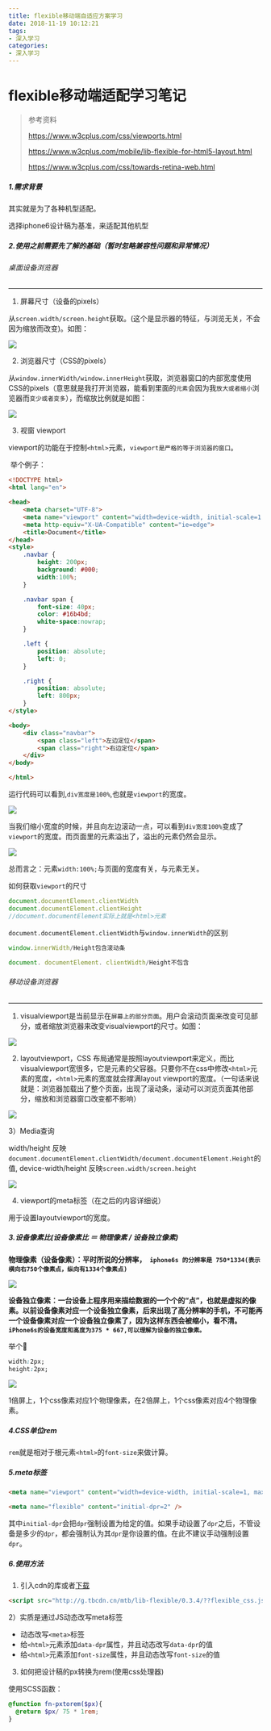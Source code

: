```yaml
---
title: flexible移动端自适应方案学习
date: 2018-11-19 10:12:21
tags: 
- 深入学习
categories: 
- 深入学习
---
```


# flexible移动端适配学习笔记

> 参考资料
>
> https://www.w3cplus.com/css/viewports.html
>
> https://www.w3cplus.com/mobile/lib-flexible-for-html5-layout.html
>
> https://www.w3cplus.com/css/towards-retina-web.html



##### 1.需求背景

其实就是为了各种机型适配。

选择iphone6设计稿为基准，来适配其他机型



##### 2.使用之前需要先了解的基础（暂时忽略兼容性问题和异常情况）

###### 桌面设备浏览器

------

 1) 屏幕尺寸（设备的pixels）

​       从`screen.width/screen.height`获取。(这个是显示器的特征，与浏览无关，不会因为缩放而改变)。如图：

![](http://39.105.62.145/assets/images/1542689394373.jpg) 



2) 浏览器尺寸（CSS的pixels）

​       从`window.innerWidth/window.innerHeight`获取，浏览器窗口的内部宽度使用CSS的pixels（意思就是我打开浏览器，能看到里面的`元素`会因为我`放大或者缩小`浏览器而`变少或者变多`），而缩放比例就是如图：

![](http://39.105.62.145/assets/images/1542690089176.jpg)



3) 视窗 viewport

​    viewport的功能在于控制`<html>`元素，`viewport是严格的等于浏览器的窗口`。

​    举个例子：

```html
<!DOCTYPE html>
<html lang="en">

<head>
    <meta charset="UTF-8">
    <meta name="viewport" content="width=device-width, initial-scale=1.0">
    <meta http-equiv="X-UA-Compatible" content="ie=edge">
    <title>Document</title>
</head>
<style>
    .navbar {
        height: 200px;
        background: #000;
        width:100%;
    }

    .navbar span {
        font-size: 40px;
        color: #16b4bd;
        white-space:nowrap;
    }

    .left {
        position: absolute;
        left: 0;
    }

    .right {
        position: absolute;
        left: 800px;
    }
</style>

<body>
    <div class="navbar">
        <span class="left">左边定位</span>
        <span class="right">右边定位</span>
    </div>
</body>

</html>
```



运行代码可以看到,`div宽度是100%`,也就是`viewport`的宽度。



![](http://39.105.62.145/assets/images/WX20181121-125957@2x.png)



当我们缩小宽度的时候，并且向左边滚动一点，可以看到`div宽度100%`变成了`viewport`的宽度。而页面里的元素溢出了，溢出的元素仍然会显示。



![](http://39.105.62.145/assets/images/WX20181121-130455@2x.png)



总而言之：元素`width:100%;`与页面的宽度有关，与元素无关。



如何获取`viewport`的尺寸

```javascript
document.documentElement.clientWidth
document.documentElement.clientHeight
//document.documentElement实际上就是<html>元素
```



`document.documentElement.clientWidth`与`window.innerWidth`的区别

```javascript
window.innerWidth/Height包含滚动条

document. documentElement. clientWidth/Height不包含
```







###### 移动设备浏览器

------

1) visualviewport是当前显示在`屏幕上的部分页面`。用户会滚动页面来改变可见部分，或者缩放浏览器来改变visualviewport的尺寸。如图：

![](http://www.w3cplus.com/sites/default/files/styles/print_image/public/blogs/2014/1404/viewport-27.jpg)





2) layoutviewport，CSS 布局通常是按照layoutviewport来定义，而比visualviewport宽很多，它是<html>元素的父容器。只要你不在css中修改`<html>`元素的宽度，`<html>`元素的宽度就会撑满layout viewport的宽度。（一句话来说就是：浏览器加载出了整个页面，出现了滚动条，滚动可以浏览页面其他部分，缩放和浏览器窗口改变都不影响）



![](http://www.w3cplus.com/sites/default/files/styles/print_image/public/blogs/2014/1404/viewport-25.jpg)



3）Media查询

width/height 反映`document.documentElement.clientWidth/document.documentElement.Height`的值, device-width/height 反映`screen.width/screen.height`

![](http://www.w3cplus.com/sites/default/files/styles/print_image/public/blogs/2014/1404/viewport-31.jpg)



4) viewport的meta标签（在之后的内容详细说）

用于设置layoutviewport的宽度。





##### 3.设备像素比(设备像素比 ＝ 物理像素 / 设备独立像素)

**物理像素（设备像素）：平时所说的分辨率，` iphone6s 的分辨率是 750*1334(表示横向右750个像素点，纵向有1334个像素点)`**



![](http://39.105.62.145/assets/images/WX20181123-155710@2x.png)

**设备独立像素：一台设备上程序用来描绘数据的一个个的“点”，也就是虚拟的像素。以前设备像素对应一个设备独立像素，后来出现了高分辨率的手机，不可能再一个设备像素对应一个设备独立像素了，因为这样东西会被缩小，看不清。`iPhone6s的设备宽度和高度为375 * 667,可以理解为设备的独立像素。`**



举个🌰

```css
width:2px;
height:2px;
```

![](http://39.105.62.145/assets/images/WX20181123-162010@2x.png)

1倍屏上，1个css像素对应1个物理像素，在2倍屏上，1个css像素对应4个物理像素。





##### 4.CSS单位rem

`rem`就是相对于根元素`<html>`的`font-size`来做计算。



##### 5.meta标签

```html
<meta name="viewport" content="width=device-width, initial-scale=1, maximum-scale=1">
```

```html
<meta name="flexible" content="initial-dpr=2" />
```

其中`initial-dpr`会把`dpr`强制设置为给定的值。如果手动设置了`dpr`之后，不管设备是多少的`dpr`，都会强制认为其`dpr`是你设置的值。在此不建议手动强制设置`dpr`。



##### 6.使用方法

 1) 引入cdn的库或者[下载](https://github.com/amfe/lib-flexible/archive/master.zip)

```html
<script src="http://g.tbcdn.cn/mtb/lib-flexible/0.3.4/??flexible_css.js,flexible.js"></script>
```



2）实质是通过JS动态改写meta标签

- 动态改写`<meta>`标签
- 给`<html>`元素添加`data-dpr`属性，并且动态改写`data-dpr`的值
- 给`<html>`元素添加`font-size`属性，并且动态改写`font-size`的值



3) 如何把设计稿的px转换为rem(使用css处理器)

  使用SCSS函数：

```scss
@function fn-pxtorem($px){
  @return $px/ 75 * 1rem;
}
```









##### 







































